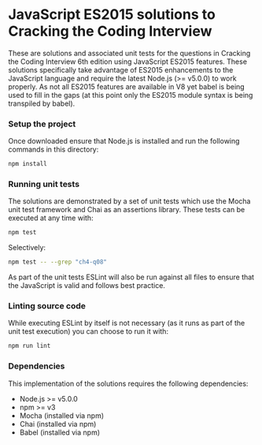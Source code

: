 # JavaScript ES2015 solutions to Cracking the Coding Interview
These are solutions and associated unit tests for the questions in Cracking the
Coding Interview 6th edition using JavaScript ES2015 features. These solutions
specifically take advantage of ES2015 enhancements to the JavaScript language
and require the latest Node.js (>= v5.0.0) to work properly. As not all ES2015
features are available in V8 yet babel is being used to fill in the gaps (at
this point only the ES2015 module syntax is being transpiled by babel).

### Setup the project
Once downloaded ensure that Node.js is installed and run the following commands
in this directory:
```bash
npm install
```

### Running unit tests
The solutions are demonstrated by a set of unit tests which use the Mocha unit
test framework and Chai as an assertions library. These tests can be executed
at any time with:
```bash
npm test
```

Selectively:

```bash
npm test -- --grep "ch4-q08"
```

As part of the unit tests ESLint will also be run against all files to ensure
that the JavaScript is valid and follows best practice.

### Linting source code
While executing ESLint by itself is not necessary (as it runs as part of the
unit test execution) you can choose to run it with:
```bash
npm run lint
```

### Dependencies
This implementation of the solutions requires the following dependencies:

* Node.js >= v5.0.0
* npm >= v3
* Mocha (installed via npm)
* Chai (installed via npm)
* Babel (installed via npm)
